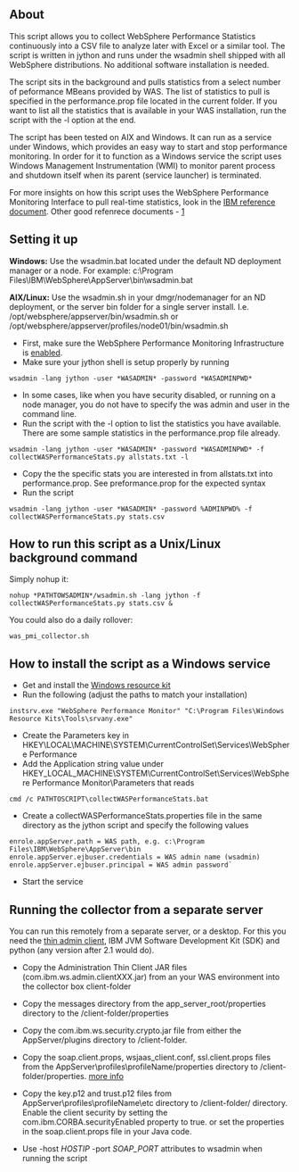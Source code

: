 ﻿About
-----

This script allows you to collect WebSphere Performance Statistics continuously into a CSV file to analyze later with Excel or a similar tool.
The script is written in jython and runs under the wsadmin shell shipped with all WebSphere distributions. No additional software installation is needed.

The script sits in the background and pulls statistics from a select
number of peformance MBeans provided by WAS. The list of statistics to pull  is
specified in the performance.prop file located in the current folder.
If you want to list all the statistics that is available in your WAS installation, run the script with the -l option at the end.

The script has been tested on AIX and Windows. It can run as a service under Windows, which provides an easy way to start and stop performance monitoring. In order
for it to function as a Windows service the script uses Windows Management Instrumentation (WMI) to monitor parent process and shutdown itself when its parent (service launcher) is terminated.

For more insights on how this script uses the WebSphere Performance Monitoring Interface to pull real-time statistics, look in the [IBM reference document].
Other good refenrece documents - [1]

Setting it up
-------------

**Windows:** Use the wsadmin.bat located under the default ND deployment manager or a node. For example: c:\Program Files\IBM\WebSphere\AppServer\bin\wsadmin.bat

**AIX/Linux:** Use the wsadmin.sh in your dmgr/nodemanager for an ND deployment, or the server bin folder for a single server install. I.e. /opt/websphere/appserver/bin/wsadmin.sh or /opt/websphere/appserver/profiles/node01/bin/wsadmin.sh

-   First, make sure the WebSphere Performance Monitoring Infrastructure is [enabled].
-   Make sure your jython shell is setup properly by running

`wsadmin -lang jython -user *WASADMIN* -password *WASADMINPWD*`

-   In some cases, like when you have security disabled, or running on a node manager, you do not have to specify the was admin and user in the command line.
-   Run the script with the -l option to list the statistics you have available. There are some sample statistics in the performance.prop file already.

`wsadmin -lang jython -user *WASADMIN* -password *WASADMINPWD* -f collectWASPerformanceStats.py allstats.txt -l`

-   Copy the the specific stats you are interested in from allstats.txt into performance.prop. See preformance.prop for the expected syntax
-   Run the script

`wsadmin -lang jython -user *WASADMIN* -password %ADMINPWD% -f collectWASPerformanceStats.py stats.csv`

How to run this script as a Unix/Linux background command
------
Simply nohup it:

`nohup *PATHTOWSADMIN*/wsadmin.sh -lang jython -f collectWASPerformanceStats.py stats.csv &`

You could also do a daily rollover:

`was_pmi_collector.sh`

How to install the script as a Windows service
----------------------------------------------
-   Get and install the [Windows resource kit]
-   Run the following (adjust the paths to match your installation)

`instsrv.exe "WebSphere Performance Monitor" "C:\Program Files\Windows Resource Kits\Tools\srvany.exe"`

-   Create the Parameters key in HKEY\LOCAL\MACHINE\\SYSTEM\\CurrentControlSet\\Services\\WebSphere Performance
- Add the Application string value under HKEY_LOCAL_MACHINE\SYSTEM\CurrentControlSet\Services\WebSphere Performance Monitor\Parameters that reads

`cmd /c PATHTOSCRIPT\collectWASPerformanceStats.bat`

 - Create a collectWASPerformanceStats.properties file in the same directory as the jython script and specify the following values

```
enrole.appServer.path = WAS path, e.g. c:\Program Files\IBM\WebSphere\AppServer\bin
enrole.appServer.ejbuser.credentials = WAS admin name (wsadmin)
enrole.appServer.ejbuser.principal = WAS admin password`
```
- Start the service

Running the collector from a separate server
-------------------------------------------
You can run this remotely from a separate server, or a desktop. For this you need the [thin admin client], IBM JVM Software Development Kit (SDK) and python (any version after 2.1 would do).

- Copy the Administration Thin Client JAR files (com.ibm.ws.admin.clientXXX.jar) from an your WAS environment into the collector box client-folder
- Copy the messages directory from the app_server_root/properties directory to the /client-folder/properties
- Copy the com.ibm.ws.security.crypto.jar file from either the AppServer/plugins directory to /client-folder.
- Copy the soap.client.props, wsjaas_client.conf, ssl.client.props files from the AppServer\profiles\profileName/properties directory to /client-folder/properties. [more info]
- Copy the key.p12 and trust.p12 files from AppServer\profiles\profileName\etc directory to /client-folder/ directory.
Enable the client security by setting the com.ibm.CORBA.securityEnabled property to true. or set the properties in the soap.client.props file in your Java code.
- Use -host *HOSTIP* -port *SOAP_PORT* attributes to wsadmin when running the script

  [enabled]: http://tech.ivkin.net/wiki/IBM_WebSphere_Application_Server_How_To#How_to_enable_WAS_performance_monitoring
  [Windows resource kit]: http://www.microsoft.com/download/en/details.aspx?id=17657
  [thin admin client]: http://pic.dhe.ibm.com/infocenter/wasinfo/v8r0/index.jsp?topic=/com.ibm.websphere.nd.multiplatform.doc/info/ae/ae/txml_adminclient.html
  [more info]: http://pic.dhe.ibm.com/infocenter/wasinfo/v6r1/topic/com.ibm.websphere.express.doc/info/exp/ae/rsec_sslclientpropsfile.html
  [IBM reference document]: http://www-01.ibm.com/support/knowledgecenter/SSEQTP_7.0.0/com.ibm.websphere.nd.doc/info/ae/ae/tprf_command.html
  [1]: http://www.ibm.com/developerworks/websphere/techjournal/1112_guillemenot/1112_guillemenot.html
